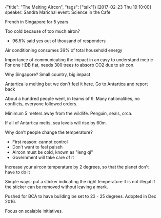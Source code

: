 {"title": "The Melting Aircon", "tags": ["talk"]}
[2017-02-23 Thu 19:10:00]
speaker: Sandra Marichal
event: Science in the Cafe

French in Singapore for 5 years

Too cold because of too much airon?
* 96.5% said yes out of thousand of responders

Air conditioning consumes 36% of total household energy

Importance of communicating the impact in an easy to understand metric
For one HDB flat, needs 300 trees to absorb CO2 due to air con.

Why Singapore? Small country, big impact

Antartica is melting but we don't feel it here.
Go to Antartica and report back

About a hundred people went, in teams of 9.
Many nationalities, no conflicts, everyone followed orders.

Minimum 5 meters away from the wildlife. Penguin, seals, orca.

If all of Antartica melts, sea levels will rise by 60m.

Why don't people change the temperature?
* First reason: cannot control
* Don't want to feel paiseh
* Aircon must be cold, known as "leng qi"
* Government will take care of it

Increase your aircon temperature by 2 degrees, so that the planet don't have to do it

Simple ways: put a sticker indicating the right temperature
It is not illegal if the sticker can be removed without leaving a mark.

Pushed for BCA to have building be set to 23 - 25 degrees. Adopted in Dec 2016.

Focus on scalable initiatives.

